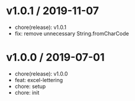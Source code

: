 # v1.0.1 / 2019-11-07

- chore(release): v1.0.1
- fix: remove unnecessary String.fromCharCode

# v1.0.0 / 2019-07-01

- chore(release): v1.0.0
- feat: excel-lettering
- chore: setup
- chore: init

